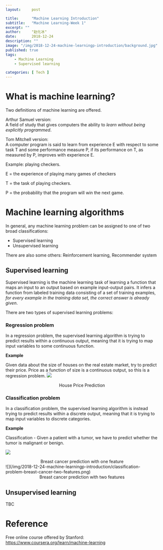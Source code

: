 ```yaml
---
layout:     post

title:      "Machine Learning Introduction"
subtitle:   "Machine Learning-Week 1"
excerpt: ""
author:     "赵化冰"
date:       2018-12-24
description: ""
image: "/img/2018-12-24-machine-learningp-introduction/background.jpg"
published: true 
tags:
    - Machine Learning 
    - Supervised learning

categories: [ Tech ]
---
```


# What is machine learning?

Two definitions of machine learning are offered.

Arthur Samuel version: <BR>
A field of study that gives computers the ability to *learn without being explicitly programmed*.    
 
Tom Mitchell version: <BR>
A computer program is said to learn from experience E with respect to some task T and some performance measure P, if its performance on T, as measured by P, improves with experience E. 

Example: playing checkers.

E = the experience of playing many games of checkers

T = the task of playing checkers.

P = the probability that the program will win the next game.

# Machine learning algorithms

In general, any machine learning problem can be assigned to one of two broad classifications:

* Supervised learning
* Unsupervised learning

There are also some others: Reinforcement learning, Recommender  system

## Supervised learning

Supervised learning is the machine learning task of learning a function that maps an input to an output based on example input-output pairs. It infers a function from labeled training data consisting of a set of training examples, *for every example in the training data set, the correct answer is already given*.

There are two types of supervised learning problems:

### Regression problem

In a regression problem, the supervised learning algorithm is trying to predict results within a continuous output, meaning that it is trying to map input variables to some continuous function. 

**Example**

Given data about the size of houses on the real estate market, try to predict their price. Price as a function of size is a continuous output, so this is a regression problem.
![](/img/2018-12-24-machine-learningp-introduction/regression-problem-house-price.png)
<center>House Price Prediction</center>

### Classification problem 

In a classification problem, the supervised learning algorithm is instead trying to predict results within a discrete output, meaning that it is trying to map input variables to discrete categories. 

**Example**

Classification - Given a patient with a tumor, we have to predict whether the tumor is malignant or benign.

![](/img/2018-12-24-machine-learningp-introduction/classification-problem-breast-cancer-one-feature.png)
<center>Breast cancer prediction with one feature</center>
![](/img/2018-12-24-machine-learningp-introduction/classification-problem-breast-cancer-two-features.png)
<center>Breast cancer prediction with two features</center>

## Unsupervised learning

TBC

# Reference 

Free online course offered by Stanford: https://www.coursera.org/learn/machine-learning
